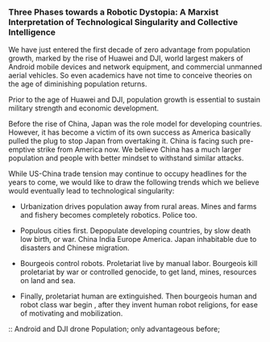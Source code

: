 ### Three Phases towards a Robotic Dystopia: A Marxist Interpretation of Technological Singularity and Collective Intelligence

We have just entered the first decade of zero advantage from population growth, marked by the rise of Huawei and DJI, world largest makers of Android mobile devices and network equipment, and commercial unmanned aerial vehicles. So even academics have not time to conceive theories on the age of diminishing population returns. 

Prior to the age of Huawei and DJI, population growth is essential to sustain military strength and economic development. 

Before the rise of China, Japan was the role model for developing countries. However, it has become a victim of its own success as America basically pulled the plug to stop Japan from overtaking it. China is facing such pre-emptive strike from America now. We believe China has a much larger population and people with better mindset to withstand similar attacks.

While US-China trade tension may continue to occupy headlines for the years to come, we would like to draw the following trends which we believe would eventually lead to technological singularity:

- Urbanization drives population away from rural areas. Mines and farms and fishery becomes completely robotics. Police too. 

- Populous cities first. Depopulate developing countries, by slow death low birth, or war. China India Europe America. Japan inhabitable due to disasters and Chinese migration. 

- Bourgeois control robots. Proletariat live by manual labor. Bourgeois kill proletariat by war or controlled genocide, to get land, mines, resources on land and sea. 

- Finally, proletariat human are extinguished. Then bourgeois human and robot class war begin , after they invent human robot religions, for ease of motivating and mobilization. 



:: Android and DJI drone Population;  only advantageous before;
